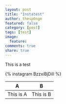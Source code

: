 ```yaml
---
layout: post
title: "Instatest"
author: thesp0nge
featured: false
category: [post]
tags: [test]
image:
  feature:
comments: true
share: true
---
```


This is a test

{% instagram BzzxiBjDill %}

| A | B |
|---|---|
| This is A | This is B |
